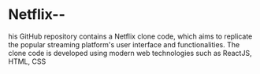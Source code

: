 # Netflix--
his GitHub repository contains a Netflix clone code, which aims to replicate the popular streaming platform's user interface and functionalities. The clone code is developed using modern web technologies such as ReactJS, HTML, CSS
